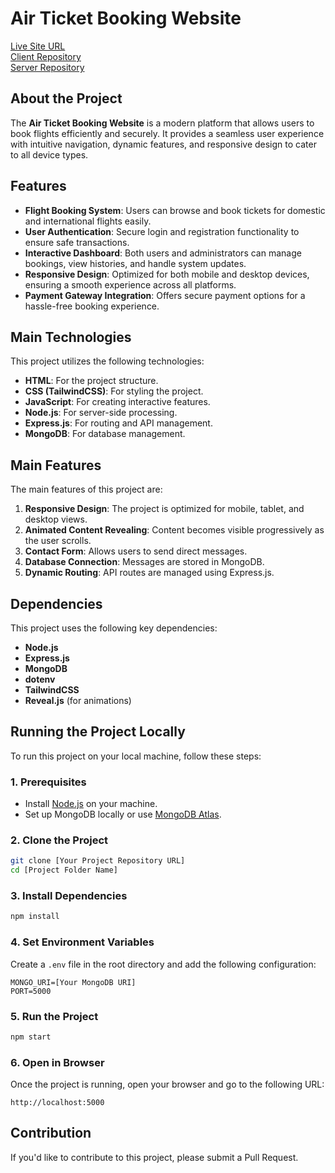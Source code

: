 # Air Ticket Booking Website

[Live Site URL](https://air-ticket-client.web.app/)  
[Client Repository](https://github.com/mdekramulridoy/Air-Ticket-Client)  
[Server Repository](https://github.com/mdekramulridoy/Air-Ticket-Server)

## About the Project

The **Air Ticket Booking Website** is a modern platform that allows users to book flights efficiently and securely. It provides a seamless user experience with intuitive navigation, dynamic features, and responsive design to cater to all device types.

## Features

- **Flight Booking System**: Users can browse and book tickets for domestic and international flights easily.
- **User Authentication**: Secure login and registration functionality to ensure safe transactions.
- **Interactive Dashboard**: Both users and administrators can manage bookings, view histories, and handle system updates.
- **Responsive Design**: Optimized for both mobile and desktop devices, ensuring a smooth experience across all platforms.
- **Payment Gateway Integration**: Offers secure payment options for a hassle-free booking experience.


## Main Technologies
This project utilizes the following technologies:
- **HTML**: For the project structure.
- **CSS (TailwindCSS)**: For styling the project.
- **JavaScript**: For creating interactive features.
- **Node.js**: For server-side processing.
- **Express.js**: For routing and API management.
- **MongoDB**: For database management.

## Main Features
The main features of this project are:
1. **Responsive Design**: The project is optimized for mobile, tablet, and desktop views.
2. **Animated Content Revealing**: Content becomes visible progressively as the user scrolls.
3. **Contact Form**: Allows users to send direct messages.
4. **Database Connection**: Messages are stored in MongoDB.
5. **Dynamic Routing**: API routes are managed using Express.js.

## Dependencies
This project uses the following key dependencies:
- **Node.js**
- **Express.js**
- **MongoDB**
- **dotenv**
- **TailwindCSS**
- **Reveal.js** (for animations)

## Running the Project Locally

To run this project on your local machine, follow these steps:

### 1. Prerequisites
- Install [Node.js](https://nodejs.org/) on your machine.
- Set up MongoDB locally or use [MongoDB Atlas](https://www.mongodb.com/cloud/atlas).

### 2. Clone the Project
```bash
git clone [Your Project Repository URL]
cd [Project Folder Name]
```

### 3. Install Dependencies
```bash
npm install
```

### 4. Set Environment Variables
Create a `.env` file in the root directory and add the following configuration:
```
MONGO_URI=[Your MongoDB URI]
PORT=5000
```

### 5. Run the Project
```bash
npm start
```

### 6. Open in Browser
Once the project is running, open your browser and go to the following URL:
```
http://localhost:5000
```

## Contribution
If you'd like to contribute to this project, please submit a Pull Request.
